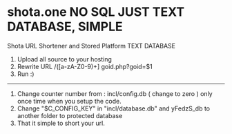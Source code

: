 # shota.one NO SQL JUST TEXT DATABASE, SIMPLE
Shota URL Shortener and Stored Platform TEXT DATABASE 
1. Upload all source to your hosting
2. Rewrite URL /([a-zA-Z0-9)+] goid.php?goid=$1
3. Run :)

____________________________________
1. Change counter number from : incl/config.db ( change to zero ) only once time when you setup the code.
2. Change "$C_CONFIG_KEY" in "incl/database.db" and yFedzS_db to another folder to protected database
3. That it simple to short your url.
